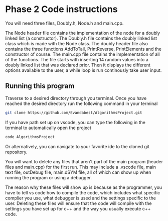 # Phase 2 Code instructions

You will need three files, Doubly.h, Node.h and main.cpp.

The Node header file contains the implementation of the node for a doubly linked list (a constructor). The Doubly.h file contains the doubly linked list class which is made with the Node class. The doubly header file also contains the three functions AddToTail, PrintReverse, PrintElements and the constructor of course. The main.cpp file contains the implementation of all of the functions. The file starts with inserting 14 random values into a doubly linked list that was declared prior. Then it displays the different options available to the user, a while loop is run continously take user input.

## Running this program

Traverse to a desired directory through you terminal. Once you have reached the desired directory run the following command in your terminal

```bash
git clone https://github.com/Evandabest/AlgorithmsProject.git
```

If you have path set up on vscode, you can type the following in the terminal to automatically open the project

```bash
code AlgorithmsProject
```

Or alternatively, you can navigate to your favorite ide to the cloned git repository.

You will want to delete any files that aren't part of the main program (header files and main.cpp) for the first run. This may include a .vscode file, main text file, outDebug file, main.dSYM file, all of which can show up when running the program or using a debugger.

The reason why these files will show up is because as the programmer, you have to tell vs code how to compile the code, which includes what specific complier you use, what debugger is used and the settings specific to the user. Deleting these files will ensure that the code will compile with the settings you have set up for c++ and the way you usually execute c++ code.

